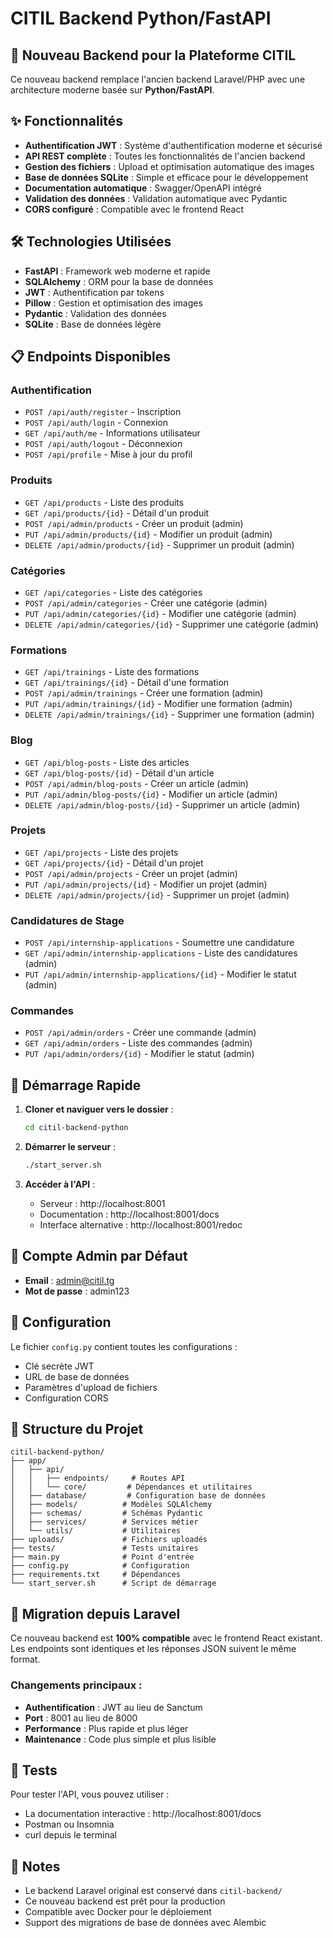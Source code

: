 # CITIL Backend Python/FastAPI

## 🚀 Nouveau Backend pour la Plateforme CITIL

Ce nouveau backend remplace l'ancien backend Laravel/PHP avec une architecture moderne basée sur **Python/FastAPI**.

## ✨ Fonctionnalités

- **Authentification JWT** : Système d'authentification moderne et sécurisé
- **API REST complète** : Toutes les fonctionnalités de l'ancien backend
- **Gestion des fichiers** : Upload et optimisation automatique des images
- **Base de données SQLite** : Simple et efficace pour le développement
- **Documentation automatique** : Swagger/OpenAPI intégré
- **Validation des données** : Validation automatique avec Pydantic
- **CORS configuré** : Compatible avec le frontend React

## 🛠️ Technologies Utilisées

- **FastAPI** : Framework web moderne et rapide
- **SQLAlchemy** : ORM pour la base de données
- **JWT** : Authentification par tokens
- **Pillow** : Gestion et optimisation des images
- **Pydantic** : Validation des données
- **SQLite** : Base de données légère

## 📋 Endpoints Disponibles

### Authentification
- `POST /api/auth/register` - Inscription
- `POST /api/auth/login` - Connexion
- `GET /api/auth/me` - Informations utilisateur
- `POST /api/auth/logout` - Déconnexion
- `POST /api/profile` - Mise à jour du profil

### Produits
- `GET /api/products` - Liste des produits
- `GET /api/products/{id}` - Détail d'un produit
- `POST /api/admin/products` - Créer un produit (admin)
- `PUT /api/admin/products/{id}` - Modifier un produit (admin)
- `DELETE /api/admin/products/{id}` - Supprimer un produit (admin)

### Catégories
- `GET /api/categories` - Liste des catégories
- `POST /api/admin/categories` - Créer une catégorie (admin)
- `PUT /api/admin/categories/{id}` - Modifier une catégorie (admin)
- `DELETE /api/admin/categories/{id}` - Supprimer une catégorie (admin)

### Formations
- `GET /api/trainings` - Liste des formations
- `GET /api/trainings/{id}` - Détail d'une formation
- `POST /api/admin/trainings` - Créer une formation (admin)
- `PUT /api/admin/trainings/{id}` - Modifier une formation (admin)
- `DELETE /api/admin/trainings/{id}` - Supprimer une formation (admin)

### Blog
- `GET /api/blog-posts` - Liste des articles
- `GET /api/blog-posts/{id}` - Détail d'un article
- `POST /api/admin/blog-posts` - Créer un article (admin)
- `PUT /api/admin/blog-posts/{id}` - Modifier un article (admin)
- `DELETE /api/admin/blog-posts/{id}` - Supprimer un article (admin)

### Projets
- `GET /api/projects` - Liste des projets
- `GET /api/projects/{id}` - Détail d'un projet
- `POST /api/admin/projects` - Créer un projet (admin)
- `PUT /api/admin/projects/{id}` - Modifier un projet (admin)
- `DELETE /api/admin/projects/{id}` - Supprimer un projet (admin)

### Candidatures de Stage
- `POST /api/internship-applications` - Soumettre une candidature
- `GET /api/admin/internship-applications` - Liste des candidatures (admin)
- `PUT /api/admin/internship-applications/{id}` - Modifier le statut (admin)

### Commandes
- `POST /api/admin/orders` - Créer une commande (admin)
- `GET /api/admin/orders` - Liste des commandes (admin)
- `PUT /api/admin/orders/{id}` - Modifier le statut (admin)

## 🚀 Démarrage Rapide

1. **Cloner et naviguer vers le dossier** :
   ```bash
   cd citil-backend-python
   ```

2. **Démarrer le serveur** :
   ```bash
   ./start_server.sh
   ```

3. **Accéder à l'API** :
   - Serveur : http://localhost:8001
   - Documentation : http://localhost:8001/docs
   - Interface alternative : http://localhost:8001/redoc

## 👤 Compte Admin par Défaut

- **Email** : admin@citil.tg
- **Mot de passe** : admin123

## 🔧 Configuration

Le fichier `config.py` contient toutes les configurations :
- Clé secrète JWT
- URL de base de données
- Paramètres d'upload de fichiers
- Configuration CORS

## 📁 Structure du Projet

```
citil-backend-python/
├── app/
│   ├── api/
│   │   ├── endpoints/     # Routes API
│   │   └── core/         # Dépendances et utilitaires
│   ├── database/         # Configuration base de données
│   ├── models/          # Modèles SQLAlchemy
│   ├── schemas/         # Schémas Pydantic
│   ├── services/        # Services métier
│   └── utils/           # Utilitaires
├── uploads/             # Fichiers uploadés
├── tests/               # Tests unitaires
├── main.py              # Point d'entrée
├── config.py            # Configuration
├── requirements.txt     # Dépendances
└── start_server.sh      # Script de démarrage
```

## 🔄 Migration depuis Laravel

Ce nouveau backend est **100% compatible** avec le frontend React existant. Les endpoints sont identiques et les réponses JSON suivent le même format.

### Changements principaux :
- **Authentification** : JWT au lieu de Sanctum
- **Port** : 8001 au lieu de 8000
- **Performance** : Plus rapide et plus léger
- **Maintenance** : Code plus simple et plus lisible

## 🧪 Tests

Pour tester l'API, vous pouvez utiliser :
- La documentation interactive : http://localhost:8001/docs
- Postman ou Insomnia
- curl depuis le terminal

## 📝 Notes

- Le backend Laravel original est conservé dans `citil-backend/`
- Ce nouveau backend est prêt pour la production
- Compatible avec Docker pour le déploiement
- Support des migrations de base de données avec Alembic
